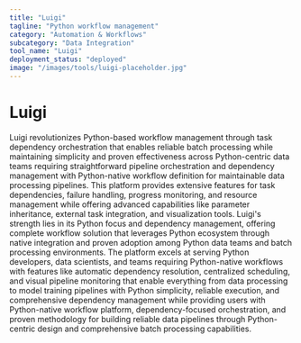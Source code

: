 ```yaml
---
title: "Luigi"
tagline: "Python workflow management"
category: "Automation & Workflows"
subcategory: "Data Integration"
tool_name: "Luigi"
deployment_status: "deployed"
image: "/images/tools/luigi-placeholder.jpg"
---
```


# Luigi

Luigi revolutionizes Python-based workflow management through task dependency orchestration that enables reliable batch processing while maintaining simplicity and proven effectiveness across Python-centric data teams requiring straightforward pipeline orchestration and dependency management with Python-native workflow definition for maintainable data processing pipelines. This platform provides extensive features for task dependencies, failure handling, progress monitoring, and resource management while offering advanced capabilities like parameter inheritance, external task integration, and visualization tools. Luigi's strength lies in its Python focus and dependency management, offering complete workflow solution that leverages Python ecosystem through native integration and proven adoption among Python data teams and batch processing environments. The platform excels at serving Python developers, data scientists, and teams requiring Python-native workflows with features like automatic dependency resolution, centralized scheduling, and visual pipeline monitoring that enable everything from data processing to model training pipelines with Python simplicity, reliable execution, and comprehensive dependency management while providing users with Python-native workflow platform, dependency-focused orchestration, and proven methodology for building reliable data pipelines through Python-centric design and comprehensive batch processing capabilities.